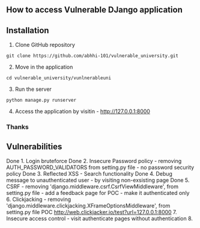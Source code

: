 ## How to access Vulnerable DJango application

## Installation
1. Clone GitHub repository

``git clone https://github.com/abhhi-101/vulnerable_university.git``

2. Move in the application

``cd vulnerable_university/vunlnerableuni``

3. Run the server 

``python manage.py runserver``

4. Access the application by visitin - http://127.0.0.1:8000

### Thanks

## Vulnerabilities
Done 1. Login bruteforce 
Done 2. Insecure Password policy - removing AUTH_PASSWORD_VALIDATORS from setting.py file
    - no password security policy
Done 3. Reflected XSS - Search functionality
Done 4. Debug message to unauthenticated user - by visiting non-exsisting page
Done 5. CSRF - removing 'django.middleware.csrf.CsrfViewMiddleware', from setting.py file
    - add a feedback page for POC - make it authenticated only
6. Clickjacking - removing 'django.middleware.clickjacking.XFrameOptionsMiddleware', from setting.py file
    POC http://web.clickjacker.io/test?url=127.0.0.1:8000
7. Insecure access control - visit authenticate pages without authentication
8. 
